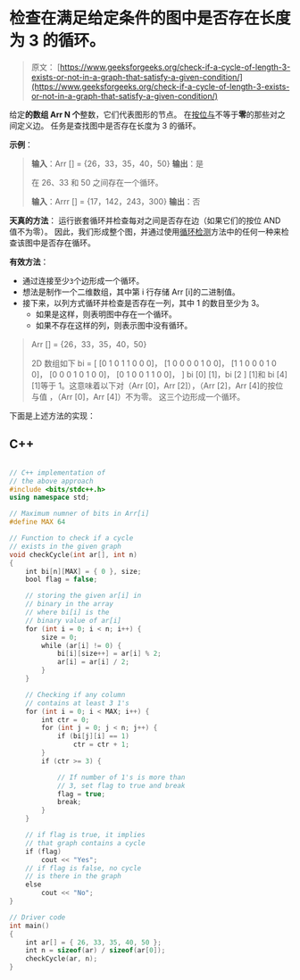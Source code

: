 # 检查在满足给定条件的图中是否存在长度为 3 的循环。

> 原文： [https://www.geeksforgeeks.org/check-if-a-cycle-of-length-3-exists-or-not-in-a-graph-that-satisfy-a-given-condition/](https://www.geeksforgeeks.org/check-if-a-cycle-of-length-3-exists-or-not-in-a-graph-that-satisfy-a-given-condition/)

给定**的数组 **Arr** N 个**整数，它们代表图形的节点。 在[按位与](https://www.geeksforgeeks.org/bitwise-operators-in-c-cpp/)不等于**零**的那些对之间定义边。 任务是查找图中是否存在长度为 3 的循环。

**示例**：

> **输入**：Arr [] = {26，33，35，40，50}
> **输出**：是
> 
> 在 26、33 和 50 之间存在一个循环。
> 
> **输入**：Arrr [] = {17，142，243，300}
> **输出**：否

**天真的方法**：
运行嵌套循环并检查每对之间是否存在边（如果它们的按位 AND 值不为零）。 因此，我们形成整个图，并通过使用[循环检测](https://www.geeksforgeeks.org/detect-cycle-undirected-graph/)方法中的任何一种来检查该图中是否存在循环。

**有效方法**：

*   通过连接至少`3`个边形成一个循环。
*   想法是制作一个二维数组，其中第 i 行存储 Arr [i]的二进制值。
*   接下来，以列方式循环并检查是否存在一列，其中 1 的数目至少为 3。
    *   如果是这样，则表明图中存在一个循环。
    *   如果不存在这样的列，则表示图中没有循环。

> Arr [] = {26，33，35，40，50}
> 
> 2D 数组如下
> bi = [
> [0 1 0 1 1 0 0 0]，
> [1 0 0 0 0 1 0 0]，
> [1 1 0 0 0 1 0 0]，
> [0 0 0 1 0 1 0 0]，
> [0 1 0 0 1 1 0 0]，
> ]
> bi [0] [1]，bi [2 ] [1]和 bi [4] [1]等于 1。这意味着以下对（Arr [0]，Arr [2]），（Arr [2]，Arr [4]的按位与值 ，（Arr [0]，Arr [4]）不为零。 这三个边形成一个循环。

下面是上述方法的实现：

## C++

```cpp

// C++ implementation of 
// the above approach 
#include <bits/stdc++.h> 
using namespace std; 

// Maximum numner of bits in Arr[i] 
#define MAX 64 

// Function to check if a cycle 
// exists in the given graph 
void checkCycle(int ar[], int n) 
{ 
    int bi[n][MAX] = { 0 }, size; 
    bool flag = false; 

    // storing the given ar[i] in 
    // binary in the array 
    // where bi[i] is the 
    // binary value of ar[i] 
    for (int i = 0; i < n; i++) { 
        size = 0; 
        while (ar[i] != 0) { 
            bi[i][size++] = ar[i] % 2; 
            ar[i] = ar[i] / 2; 
        } 
    } 

    // Checking if any column 
    // contains at least 3 1's 
    for (int i = 0; i < MAX; i++) { 
        int ctr = 0; 
        for (int j = 0; j < n; j++) { 
            if (bi[j][i] == 1) 
                ctr = ctr + 1; 
        } 
        if (ctr >= 3) { 

            // If number of 1's is more than 
            // 3, set flag to true and break 
            flag = true; 
            break; 
        } 
    } 

    // if flag is true, it implies 
    // that graph contains a cycle 
    if (flag) 
        cout << "Yes"; 
    // if flag is false, no cycle 
    // is there in the graph 
    else
        cout << "No"; 
} 

// Driver code 
int main() 
{ 
    int ar[] = { 26, 33, 35, 40, 50 }; 
    int n = sizeof(ar) / sizeof(ar[0]); 
    checkCycle(ar, n); 
} 

```
